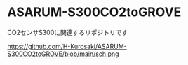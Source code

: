 # ASARUM-S300CO2toGROVE
CO2センサS300に関連するリポジトリです

https://github.com/H-Kurosaki/ASARUM-S300CO2toGROVE/blob/main/sch.png
